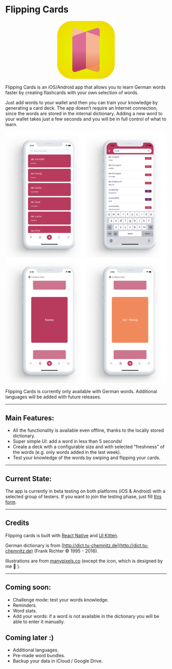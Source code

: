 # Flipping Cards

<p align="center">
    <img src="img/icon.png" width="180">
</p>


Flipping Cards is an iOS/Android app that allows you to learn German words faster by creating flashcards with your own selection of words.

Just add words to your wallet and then you can train your knowledge by generating a card deck.
The app doesn’t require an Internet connection, since the words are stored in the internal dictionary. Adding a new word to your wallet takes just a few seconds and you will be in full control of what to learn.


![Screenshots A](screenshots/app_screens_A.png)
![Screenshots B](screenshots/app_screens_B.png)


Flipping Cards is currently only available with German words. Additional languages will be added with future releases.

---

## Main Features:
- All the functionality is available even offline, thanks to the locally stored dictionary.
- Super simple UI: add a word in less than 5 seconds!
- Create a deck with a configurable size and with selected "freshness" of the words (e.g. only words added in the last week).
- Test your knowledge of the words by swiping and flipping your cards.

---

## Current State:
The app is currently in beta testing on both platforms (iOS & Android) with a selected group of testers. If you want to join the testing phase, just fill [this form](https://antoniocosentino1.typeform.com/to/fRXYTkS9).


---

## Credits
Flipping cards is built with [React Native](https://reactnative.dev/) and [UI Kitten](https://akveo.github.io/react-native-ui-kitten/).

German dictionary is from [http://dict.tu-chemnitz.de](http://dict.tu-chemnitz.de) (Frank Richter © 1995 - 2016).

Illustrations are from [manypixels.co](https://manypixels.co) (except the icon, which is designed by me 🙂 ).

---

## Coming soon:
- Challenge mode: test your words knowledge.
- Reminders.
- Word stats.
- Add your words: if a word is not available in the dictionary you will be able to enter it manually.

## Coming later :)
- Additional languages.
- Pre-made word bundles.
- Backup your data in iCloud / Google Drive.
